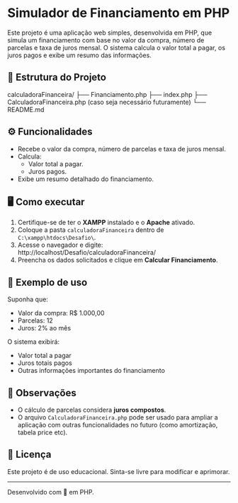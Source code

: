 # Simulador de Financiamento em PHP

Este projeto é uma aplicação web simples, desenvolvida em PHP, que simula um financiamento com base no valor da compra, número de parcelas e taxa de juros mensal. O sistema calcula o valor total a pagar, os juros pagos e exibe um resumo das informações.

## 📂 Estrutura do Projeto

calculadoraFinanceira/
├── Financiamento.php
├── index.php
├── CalculadoraFinanceira.php (caso seja necessário futuramente)
└── README.md

## ⚙️ Funcionalidades

- Recebe o valor da compra, número de parcelas e taxa de juros mensal.
- Calcula:
  - Valor total a pagar.
  - Juros pagos.
- Exibe um resumo detalhado do financiamento.

## 🖥️ Como executar

1. Certifique-se de ter o **XAMPP** instalado e o **Apache** ativado.
2. Coloque a pasta `calculadoraFinanceira` dentro de `C:\xampp\htdocs\Desafio\`.
3. Acesse o navegador e digite: http://localhost/Desafio/calculadoraFinanceira/
4. Preencha os dados solicitados e clique em **Calcular Financiamento**.

## 🧮 Exemplo de uso

Suponha que:

- Valor da compra: R$ 1.000,00
- Parcelas: 12
- Juros: 2% ao mês

O sistema exibirá:

- Valor total a pagar
- Juros totais pagos
- Outras informações importantes do financiamento

## 📌 Observações

- O cálculo de parcelas considera **juros compostos**.
- O arquivo `CalculadoraFinanceira.php` pode ser usado para ampliar a aplicação com outras funcionalidades no futuro (como amortização, tabela price etc).

## 📄 Licença

Este projeto é de uso educacional. Sinta-se livre para modificar e aprimorar.

---

Desenvolvido com 💜 em PHP.

